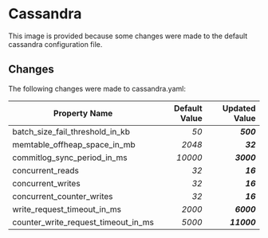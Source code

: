 # Cassandra

This image is provided because some changes were made to the default cassandra configuration file.

## Changes

The following changes were made to cassandra.yaml:

| Property Name                       | Default Value | Updated Value |
| ----------------------------------- | ------------: | ------------: |
| batch_size_fail_threshold_in_kb     |          _50_ |     _**500**_ |
| memtable_offheap_space_in_mb        |        _2048_ |      _**32**_ |
| commitlog_sync_period_in_ms         |       _10000_ |    _**3000**_ |
| concurrent_reads                    |          _32_ |      _**16**_ |
| concurrent_writes                   |          _32_ |      _**16**_ |
| concurrent_counter_writes           |          _32_ |      _**16**_ |
| write_request_timeout_in_ms         |        _2000_ |    _**6000**_ |
| counter_write_request_timeout_in_ms |        _5000_ |   _**11000**_ |
